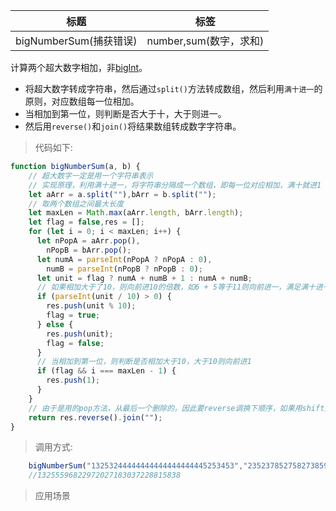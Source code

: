 | 标题                   | 标签                   |
| ---------------------- | ---------------------- |
| bigNumberSum(捕获错误) | number,sum(数字，求和) |

计算两个超大数字相加，非[bigInt](https://developer.mozilla.org/zh-CN/docs/Web/JavaScript/Reference/Global_Objects/BigInt)。

- 将超大数字转成字符串，然后通过`split()`方法转成数组，然后利用`满十进一`的原则，对应数组每一位相加。
- 当相加到第一位，则判断是否大于十，大于则进一。
- 然后用`reverse()`和`join()`将结果数组转成数字字符串。

> 代码如下:

```js
function bigNumberSum(a, b) {
    // 超大数字一定是用一个字符串表示
    // 实现原理，利用满十进一，将字符串分隔成一个数组，即每一位对应相加，满十就进1
    let aArr = a.split(""),bArr = b.split("");
    // 取两个数组之间最大长度
    let maxLen = Math.max(aArr.length, bArr.length);
    let flag = false,res = [];
    for (let i = 0; i < maxLen; i++) {
      let nPopA = aArr.pop(),
        nPopB = bArr.pop();
      let numA = parseInt(nPopA ? nPopA : 0),
        numB = parseInt(nPopB ? nPopB : 0);
      let unit = flag ? numA + numB + 1 : numA + numB;
      // 如果相加大于了10，则向前进10的倍数，如6 + 5等于11则向前进一，满足满十进一的原则
      if (parseInt(unit / 10) > 0) {
        res.push(unit % 10);
        flag = true;
      } else {
        res.push(unit);
        flag = false;
      }
      // 当相加到第一位，则判断是否相加大于10，大于10则向前进1
      if (flag && i === maxLen - 1) {
        res.push(1);
      }
    }
    // 由于是用的pop方法，从最后一个删除的，因此要reverse调换下顺序，如果用shift方法的话，则不用调用reverse
    return res.reverse().join("");
}
```

> 调用方式:

```js
    bigNumberSum("13253244444444444444444445253453","2352378527582738592783562385");
    //13255596822972027183037228815838
```

> 应用场景
